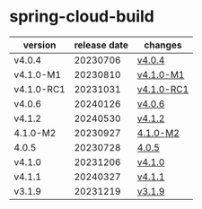 # spring-cloud-build

|  version   | release date |                changes                 |
|------------|--------------|----------------------------------------|
| v4.0.4     | 20230706     | [v4.0.4](./v4.0.4-20230706.md)         |
| v4.1.0-M1  | 20230810     | [v4.1.0-M1](./v4.1.0-M1-20230810.md)   |
| v4.1.0-RC1 | 20231031     | [v4.1.0-RC1](./v4.1.0-RC1-20231031.md) |
| v4.0.6     | 20240126     | [v4.0.6](./v4.0.6-20240126.md)         |
| v4.1.2     | 20240530     | [v4.1.2](./v4.1.2-20240530.md)         |
| 4.1.0-M2   | 20230927     | [4.1.0-M2](./4.1.0-M2-20230927.md)     |
| 4.0.5      | 20230728     | [4.0.5](./4.0.5-20230728.md)           |
| v4.1.0     | 20231206     | [v4.1.0](./v4.1.0-20231206.md)         |
| v4.1.1     | 20240327     | [v4.1.1](./v4.1.1-20240327.md)         |
| v3.1.9     | 20231219     | [v3.1.9](./v3.1.9-20231219.md)         |


